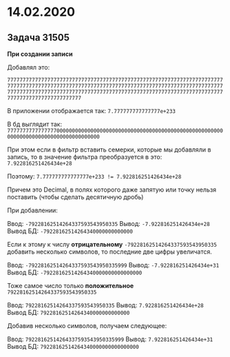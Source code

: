 # 14.02.2020

## Задача 31505

**При создании записи**

Добавлял это: 

```777777777777777777777777777777777777777777777777777777777777777777777777777777777777777777777777777777777777777777777777777777777777777777777777777777777777777777777777777777777777777777777777777777777777777777777777777777777777777777```

В приложении отображается так:
```7.777777777777777e+233```

В бд выглядит так:
```7777777777777777000000000000000000000000000000000000000000000000000000000000000000000000000000000000```

При этом если в фильтр вставить семерки, которые мы добавляли в запись, то в значение фильтра преобразуется в это:
```7.922816251426434e+28```


Поэтому:
```7.777777777777777e+233 != 7.922816251426434e+28```

Причем это Decimal, в полях которого даже запятую или точку нельзя поставить (чтобы сделать десятичную дробь)

При добавлении:

Ввод: ```-79228162514264337593543950335``` 
Вывод: ```-7.922816251426434e+28```
Вывод БД: ```-79228162514264340000000000000```

Если к этому к числу **отрицательному** ```-79228162514264337593543950335``` добавить несколько символов, то последние две цифры увеличатся.

Ввод: ```-79228162514264337593543950335999```
Вывод: ```-7.922816251426434e+31```
Вывод БД: ```-79228162514264340000000000000000```

Тоже самое число только **положительное** ```79228162514264337593543950335``` 

Ввод: ```79228162514264337593543950335``` 
Вывод: ```7.922816251426434e+28```
Вывод БД: ```79228162514264340000000000000```

Добавив несколько символов, получаем следующее:

Ввод: ```79228162514264337593543950335999```
Вывод: ```7.922816251426434e+31```
Вывод БД: ```79228162514264340000000000000000```